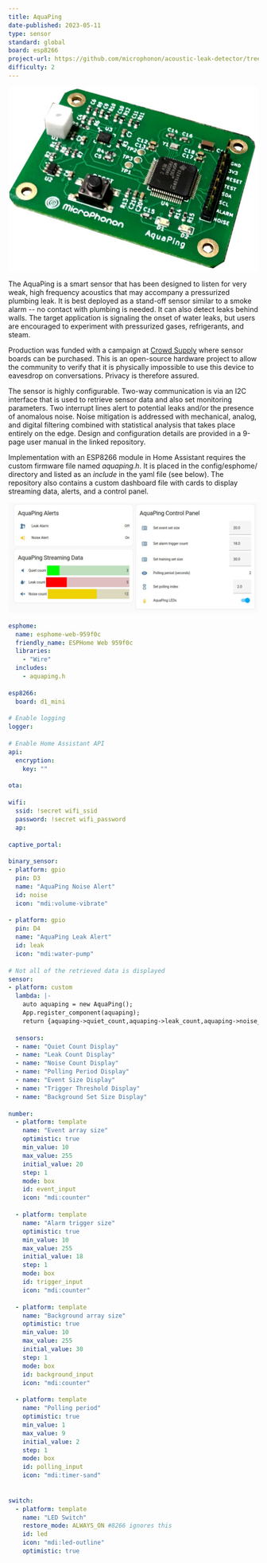 ```yaml
---
title: AquaPing
date-published: 2023-05-11
type: sensor
standard: global
board: esp8266
project-url: https://github.com/microphonon/acoustic-leak-detector/tree/main/Home_Assistant
difficulty: 2
---
```


![alt text](aquaping7.jpeg "AquaPing acoustic leak sensor board")

The AquaPing is a smart sensor that has been designed to listen for very weak, high frequency acoustics that may
accompany a pressurized plumbing leak.  It is best deployed as a stand-off sensor similar to a smoke alarm -- no contact
with plumbing is needed. It can also detect leaks behind walls. The target application is signaling the onset of water
leaks, but users are encouraged to experiment with pressurized gases, refrigerants, and steam.

Production was funded with a campaign at [Crowd Supply](https://www.crowdsupply.com/microphonon/aquaping) where sensor
boards can be purchased. This is an open-source hardware project to allow the community to verify that it is physically
impossible to use this device to eavesdrop on conversations. Privacy is therefore assured.

The sensor is highly configurable. Two-way communication is via an I2C interface that is used to retrieve sensor data
and also set monitoring parameters. Two interrupt lines alert to potential leaks and/or the presence of anomalous noise.
Noise mitigation is addressed with mechanical, analog, and digital filtering combined with statistical analysis that
takes place entirely on the edge. Design and configuration details are provided in a 9-page user manual in the linked
repository.

Implementation with an ESP8266 module in Home Assistant requires the custom firmware file named *aquaping.h*. It is
placed in the config/esphome/ directory and listed as an *include* in the yaml file (see below). The repository also
contains a custom dashboard file with cards to display streaming data, alerts, and a control panel.

![alt text](screenshot.jpg "Example AquaPing dashboard screenshot")

```yaml
esphome:
  name: esphome-web-959f0c
  friendly_name: ESPHome Web 959f0c
  libraries:
    - "Wire"
  includes:
    - aquaping.h

esp8266:
  board: d1_mini

# Enable logging
logger:

# Enable Home Assistant API
api:
  encryption:
    key: ""

ota:

wifi:
  ssid: !secret wifi_ssid
  password: !secret wifi_password
  ap:

captive_portal:

binary_sensor:
- platform: gpio
  pin: D3
  name: "AquaPing Noise Alert"
  id: noise
  icon: "mdi:volume-vibrate"

- platform: gpio
  pin: D4
  name: "AquaPing Leak Alert"
  id: leak
  icon: "mdi:water-pump"
  
# Not all of the retrieved data is displayed
sensor:
- platform: custom
  lambda: |-
    auto aquaping = new AquaPing();
    App.register_component(aquaping);
    return {aquaping->quiet_count,aquaping->leak_count,aquaping->noise_count,aquaping->polling_period,aquaping->event_array_size,aquaping->trigger_threshold,aquaping->background_array_size};

  sensors:
  - name: "Quiet Count Display"
  - name: "Leak Count Display"
  - name: "Noise Count Display"
  - name: "Polling Period Display"  
  - name: "Event Size Display"
  - name: "Trigger Threshold Display"
  - name: "Background Set Size Display"

number:
  - platform: template
    name: "Event array size"
    optimistic: true
    min_value: 10
    max_value: 255
    initial_value: 20
    step: 1
    mode: box
    id: event_input
    icon: "mdi:counter"

  - platform: template
    name: "Alarm trigger size"
    optimistic: true
    min_value: 10
    max_value: 255
    initial_value: 18
    step: 1
    mode: box
    id: trigger_input
    icon: "mdi:counter"

  - platform: template
    name: "Background array size"
    optimistic: true
    min_value: 10
    max_value: 255
    initial_value: 30
    step: 1
    mode: box
    id: background_input
    icon: "mdi:counter"

  - platform: template
    name: "Polling period"
    optimistic: true
    min_value: 1
    max_value: 9
    initial_value: 2
    step: 1
    mode: box
    id: polling_input
    icon: "mdi:timer-sand"
  

switch:
  - platform: template
    name: "LED Switch"
    restore_mode: ALWAYS_ON #8266 ignores this
    id: led
    icon: "mdi:led-outline"
    optimistic: true
```
